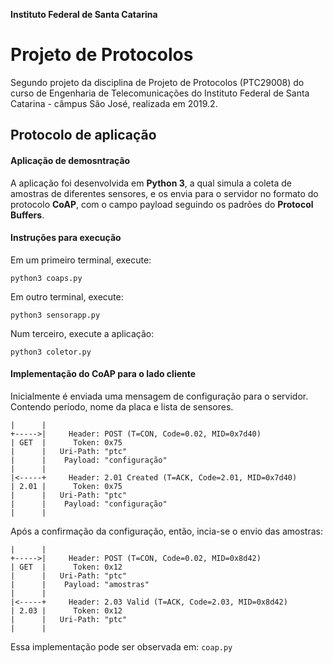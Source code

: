 **Instituto Federal de Santa Catarina**

# Projeto de Protocolos

Segundo projeto da disciplina de Projeto de Protocolos (PTC29008) do curso de Engenharia de Telecomunicações do Instituto Federal de Santa Catarina - câmpus São José, realizada em 2019.2.

## Protocolo de aplicação


#### Aplicação de demosntração

A aplicação foi desenvolvida em **Python 3**, a qual simula a coleta de amostras de diferentes sensores, e os envia para o servidor no formato do protocolo **CoAP**, com o campo payload seguindo os padrões do **Protocol Buffers**.

#### Instruções para execução

Em um primeiro terminal, execute:

```
python3 coaps.py
```

Em outro terminal, execute:

```
python3 sensorapp.py
```

Num terceiro, execute a aplicação:

```
python3 coletor.py
```

#### Implementação do CoAP para o lado cliente

Inicialmente é enviada uma mensagem de configuração para o servidor. Contendo período, nome da placa e lista de sensores.

```
|      |
+----->|     Header: POST (T=CON, Code=0.02, MID=0x7d40)
| GET  |      Token: 0x75
|      |   Uri-Path: "ptc"
|      |    Payload: "configuração"
|      |
|<-----+     Header: 2.01 Created (T=ACK, Code=2.01, MID=0x7d40)
| 2.01 |      Token: 0x75
|      |   Uri-Path: "ptc"
|      |    Payload: "configuração"
|      |
```

Após a confirmação da configuração, então, incia-se o envio das amostras:

```
|      |
+----->|     Header: POST (T=CON, Code=0.02, MID=0x8d42)
| GET  |      Token: 0x12
|      |   Uri-Path: "ptc"
|      |    Payload: "amostras"
|      |
|<-----+     Header: 2.03 Valid (T=ACK, Code=2.03, MID=0x8d42)
| 2.03 |      Token: 0x12
|      |   Uri-Path: "ptc"
|      |    
```

Essa implementação pode ser observada em: `coap.py`